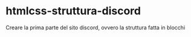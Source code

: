 htmlcss-struttura-discord
===

Creare la prima parte del sito discord, ovvero la struttura fatta in blocchi
